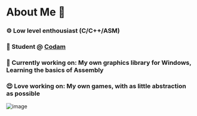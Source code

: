 # About Me 👋
### ⚙️  Low level enthousiast (C/C++/ASM)
### 📖  Student @ [Codam](https://github.com/codam-coding-college)
### 🔭  Currently working on: My own graphics library for Windows, Learning the basics of Assembly
### 😍  Love working on: My own games, with as little abstraction as possible

![image](https://github.com/user-attachments/assets/ac5fd61f-ff10-4c19-b1ab-e5e3339a039a)
